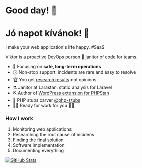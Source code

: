 # Good day! 👋

# Jó napot kívánok! 👋

I make your web application's life happy. #SaaS

Viktor is a proactive DevOps person 🧹 janitor of code for teams.

- 🎯 Focusing on **safe, long-term operations**
- 🕒 Non-stop support: incidents are rare and easy to resolve
- 🏆 You get [research results](https://github.com/szepeviktor/debian-server-tools#readme) not opinions
- ⚗️ Janitor at Larastan: static analysis for Laravel
- ⛏️ Author of [WordPress extension for PHPStan](https://packagist.org/packages/szepeviktor/phpstan-wordpress/stats)
- 🌳 PHP stubs carver [@php-stubs](https://github.com/php-stubs/)
- 🏃‍♂️ Ready for work for you 🏃‍♂️

### How I work

1. Monitoring web applications
2. Researching the root cause of incidens
3. Finding the final solution
4. Software implementation
5. Documenting everything

[![GitHub Stats](https://github-readme-stats.vercel.app/api?username=szepeviktor)](https://github.com/pulls?q=author%3Aszepeviktor+sort%3Aupdated-desc)
